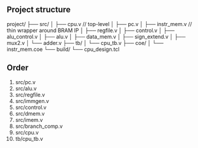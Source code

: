 ## Project structure

project/
├── src/
│   ├── cpu.v              // top-level
│   ├── pc.v
│   ├── instr_mem.v        // thin wrapper around BRAM IP
│   ├── regfile.v
│   ├── control.v
│   ├── alu_control.v
│   ├── alu.v
│   ├── data_mem.v
│   ├── sign_extend.v
│   ├── mux2.v
│   └── adder.v
├── tb/
│   └── cpu_tb.v
├── coe/
│   └── instr_mem.coe
└── build/
    └── cpu_design.tcl


## Order

1. src/pc.v
2. src/alu.v
3. src/regfile.v
4. src/immgen.v
5. src/control.v
6. src/dmem.v
7. src/imem.v
8. src/branch_comp.v
9. src/cpu.v
10. tb/cpu_tb.v
